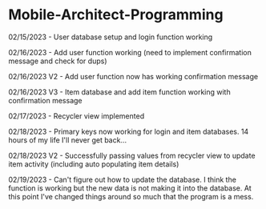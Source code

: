 # Mobile-Architect-Programming

02/15/2023 - User database setup and login function working

02/16/2023 - Add user function working (need to implement confirmation message and check for dups)

02/16/2023 V2 - Add user function now has working confirmation message

02/16/2023 V3 - Item database and add item function working with confirmation message

02/17/2023 - Recycler view implemented

02/18/2023 - Primary keys now working for login and item databases. 14 hours of my life I'll never get back...

02/18/2023 V2 - Successfully passing values from recycler view to update item activity (including auto populating item details)

02/19/2023 - Can't figure out how to update the database. I think the function is working but the new data is not making it into
             the database. At this point I've changed things around so much that the program is a mess.
                       

